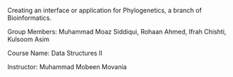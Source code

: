 Creating an interface or application for Phylogenetics, a branch of Bioinformatics. 

Group Members: Muhammad Moaz Siddiqui,
               Rohaan Ahmed,
               Ifrah Chishti,
               Kulsoom Asim

Course Name: Data Structures II

Instructor: Muhammad Mobeen Movania
